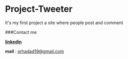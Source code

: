 # Project-Tweeter
It's my first project a site where people post and comment






###Contact me 

[**linkedin**](https://www.linkedin.com/in/or-hadad-a86648247/)

**mail** : orhadad19@gmail.com
